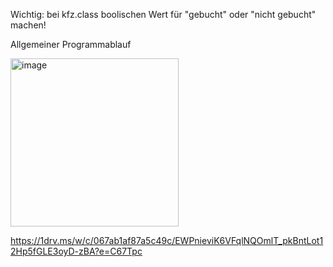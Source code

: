 Wichtig: bei kfz.class boolischen Wert für "gebucht" oder "nicht gebucht" machen!

Allgemeiner Programmablauf

<img width="269" alt="image" src="https://github.com/alex11223344556677888/ProjektOOP/assets/169674607/4bf6d26c-39a3-421f-acdc-b8ac8d32132e">

https://1drv.ms/w/c/067ab1af87a5c49c/EWPnieviK6VFqlNQOmlT_pkBntLot12Hp5fGLE3oyD-zBA?e=C67Tpc
